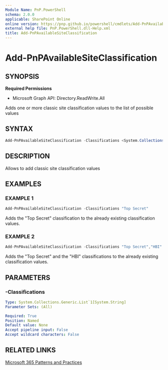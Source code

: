```yaml
---
Module Name: PnP.PowerShell
schema: 2.0.0
applicable: SharePoint Online
online version: https://pnp.github.io/powershell/cmdlets/Add-PnPAvailableSiteClassification.html
external help file: PnP.PowerShell.dll-Help.xml
title: Add-PnPAvailableSiteClassification
---
```

  
# Add-PnPAvailableSiteClassification

## SYNOPSIS

**Required Permissions**

  * Microsoft Graph API: Directory.ReadWrite.All

Adds one or more classic site classification values to the list of possible values

## SYNTAX

```powershell
Add-PnPAvailableSiteClassification -Classifications <System.Collections.Generic.List`1[System.String]> [<CommonParameters>]
```

## DESCRIPTION

Allows to add classic site classification values

## EXAMPLES

### EXAMPLE 1
```powershell
Add-PnPAvailableSiteClassification -Classifications "Top Secret"
```

Adds the "Top Secret" classification to the already existing classification values.

### EXAMPLE 2
```powershell
Add-PnPAvailableSiteClassification -Classifications "Top Secret","HBI"
```

Adds the "Top Secret" and the "HBI" classifications to the already existing classification values.

## PARAMETERS

### -Classifications

```yaml
Type: System.Collections.Generic.List`1[System.String]
Parameter Sets: (All)

Required: True
Position: Named
Default value: None
Accept pipeline input: False
Accept wildcard characters: False
```

## RELATED LINKS

[Microsoft 365 Patterns and Practices](https://aka.ms/m365pnp)